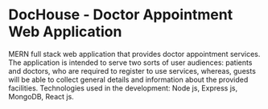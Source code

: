 # DocHouse - Doctor Appointment Web Application

MERN full stack web application that provides doctor appointment services. The application
is intended to serve two sorts of user audiences: patients and doctors, who are required to register to use services, whereas, guests will be able to collect general details and information about
the provided facilities. Technologies used in the development: Node js, Express js, MongoDB, React js.

